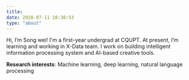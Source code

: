 ```yaml
---
title: 
date: 2020-07-11 18:38:53
type: "about"
---
```


Hi, I’m Song wei! I'm a first-year undergrad at CQUPT. At present, I’m learning and working in X-Data team. I work on building intelligent information processing system and AI-based creative tools. 

**Research interests**: Machine learning, deep learning, natural language processing

